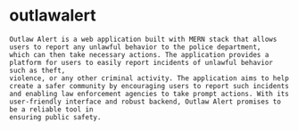 # outlawalert
    Outlaw Alert is a web application built with MERN stack that allows users to report any unlawful behavior to the police department, 
    which can then take necessary actions. The application provides a platform for users to easily report incidents of unlawful behavior such as theft, 
    violence, or any other criminal activity. The application aims to help create a safer community by encouraging users to report such incidents 
    and enabling law enforcement agencies to take prompt actions. With its user-friendly interface and robust backend, Outlaw Alert promises to be a reliable tool in 
    ensuring public safety.
